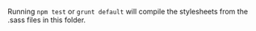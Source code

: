 Running `npm test` or `grunt default` will compile the stylesheets
from the .sass files in this folder.
